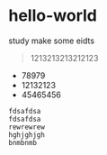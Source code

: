 # hello-world
study
make some eidts
> 1213213213212123
- 78979
- 12132123
- 45465456
```
fdsafdsa
fdsafdsa
rewrewrew
hghjghjgh
bnmbnmb
```
